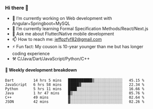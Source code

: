### Hi there 👋

- 🔭 I’m currently working on Web development with Angular+Springboot+MySQL
- 🌱 I’m currently learning Formal Specification Methods/React/Next.js
- 💬 Ask me about Flutter/Native mobile development
- 📫 How to reach me: jeffpzfyf82@gmail.com
- ⚡ Fun fact: My couson is 10-year younger than me but has longer coding experience
- ⚒️ C/Java/Dart/JavaScript/Python/C++


#### 📝 Weekly development breakdown

<!--START_SECTION:waka-->

```text
Dart         14 hrs 5 mins   ███████████▒░░░░░░░░░░░░░   45.15 %
JavaScript   6 hrs 58 mins   █████▓░░░░░░░░░░░░░░░░░░░   22.34 %
Python       5 hrs 11 mins   ████░░░░░░░░░░░░░░░░░░░░░   16.66 %
Java         1 hr 47 mins    █▒░░░░░░░░░░░░░░░░░░░░░░░   05.76 %
C++          49 mins         ▓░░░░░░░░░░░░░░░░░░░░░░░░   02.64 %
JSON         42 mins         ▓░░░░░░░░░░░░░░░░░░░░░░░░   02.26 %
```

<!--END_SECTION:waka-->

